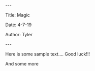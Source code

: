 \-\-\- 

Title: Magic

Date: 4\-7\-19

Author: Tyler

\-\-\-

Here is some sample text…\. Good luck\!\!\!

And some more

